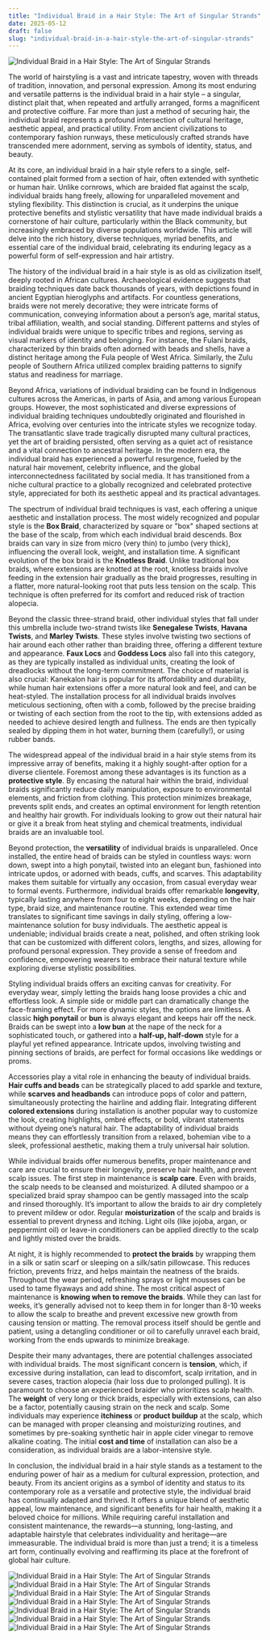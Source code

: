 ```yaml
---
title: "Individual Braid in a Hair Style: The Art of Singular Strands"
date: 2025-05-12
draft: false
slug: "individual-braid-in-a-hair-style-the-art-of-singular-strands" 
---
```


![Individual Braid in a Hair Style: The Art of Singular Strands](https://i.pinimg.com/originals/f4/c3/22/f4c3227ca94643fc67a2ce1bae4f7c10.jpg "Individual Braid in a Hair Style: The Art of Singular Strands")

The world of hairstyling is a vast and intricate tapestry, woven with threads of tradition, innovation, and personal expression. Among its most enduring and versatile patterns is the individual braid in a hair style – a singular, distinct plait that, when repeated and artfully arranged, forms a magnificent and protective coiffure. Far more than just a method of securing hair, the individual braid represents a profound intersection of cultural heritage, aesthetic appeal, and practical utility. From ancient civilizations to contemporary fashion runways, these meticulously crafted strands have transcended mere adornment, serving as symbols of identity, status, and beauty.

At its core, an individual braid in a hair style refers to a single, self-contained plait formed from a section of hair, often extended with synthetic or human hair. Unlike cornrows, which are braided flat against the scalp, individual braids hang freely, allowing for unparalleled movement and styling flexibility. This distinction is crucial, as it underpins the unique protective benefits and stylistic versatility that have made individual braids a cornerstone of hair culture, particularly within the Black community, but increasingly embraced by diverse populations worldwide. This article will delve into the rich history, diverse techniques, myriad benefits, and essential care of the individual braid, celebrating its enduring legacy as a powerful form of self-expression and hair artistry.

The history of the individual braid in a hair style is as old as civilization itself, deeply rooted in African cultures. Archaeological evidence suggests that braiding techniques date back thousands of years, with depictions found in ancient Egyptian hieroglyphs and artifacts. For countless generations, braids were not merely decorative; they were intricate forms of communication, conveying information about a person’s age, marital status, tribal affiliation, wealth, and social standing. Different patterns and styles of individual braids were unique to specific tribes and regions, serving as visual markers of identity and belonging. For instance, the Fulani braids, characterized by thin braids often adorned with beads and shells, have a distinct heritage among the Fula people of West Africa. Similarly, the Zulu people of Southern Africa utilized complex braiding patterns to signify status and readiness for marriage.

Beyond Africa, variations of individual braiding can be found in Indigenous cultures across the Americas, in parts of Asia, and among various European groups. However, the most sophisticated and diverse expressions of individual braiding techniques undoubtedly originated and flourished in Africa, evolving over centuries into the intricate styles we recognize today. The transatlantic slave trade tragically disrupted many cultural practices, yet the art of braiding persisted, often serving as a quiet act of resistance and a vital connection to ancestral heritage. In the modern era, the individual braid has experienced a powerful resurgence, fueled by the natural hair movement, celebrity influence, and the global interconnectedness facilitated by social media. It has transitioned from a niche cultural practice to a globally recognized and celebrated protective style, appreciated for both its aesthetic appeal and its practical advantages.

The spectrum of individual braid techniques is vast, each offering a unique aesthetic and installation process. The most widely recognized and popular style is the **Box Braid**, characterized by square or "box" shaped sections at the base of the scalp, from which each individual braid descends. Box braids can vary in size from micro (very thin) to jumbo (very thick), influencing the overall look, weight, and installation time. A significant evolution of the box braid is the **Knotless Braid**. Unlike traditional box braids, where extensions are knotted at the root, knotless braids involve feeding in the extension hair gradually as the braid progresses, resulting in a flatter, more natural-looking root that puts less tension on the scalp. This technique is often preferred for its comfort and reduced risk of traction alopecia.

Beyond the classic three-strand braid, other individual styles that fall under this umbrella include two-strand twists like **Senegalese Twists**, **Havana Twists**, and **Marley Twists**. These styles involve twisting two sections of hair around each other rather than braiding three, offering a different texture and appearance. **Faux Locs** and **Goddess Locs** also fall into this category, as they are typically installed as individual units, creating the look of dreadlocks without the long-term commitment. The choice of material is also crucial: Kanekalon hair is popular for its affordability and durability, while human hair extensions offer a more natural look and feel, and can be heat-styled. The installation process for all individual braids involves meticulous sectioning, often with a comb, followed by the precise braiding or twisting of each section from the root to the tip, with extensions added as needed to achieve desired length and fullness. The ends are then typically sealed by dipping them in hot water, burning them (carefully!), or using rubber bands.

The widespread appeal of the individual braid in a hair style stems from its impressive array of benefits, making it a highly sought-after option for a diverse clientele. Foremost among these advantages is its function as a **protective style**. By encasing the natural hair within the braid, individual braids significantly reduce daily manipulation, exposure to environmental elements, and friction from clothing. This protection minimizes breakage, prevents split ends, and creates an optimal environment for length retention and healthy hair growth. For individuals looking to grow out their natural hair or give it a break from heat styling and chemical treatments, individual braids are an invaluable tool.

Beyond protection, the **versatility** of individual braids is unparalleled. Once installed, the entire head of braids can be styled in countless ways: worn down, swept into a high ponytail, twisted into an elegant bun, fashioned into intricate updos, or adorned with beads, cuffs, and scarves. This adaptability makes them suitable for virtually any occasion, from casual everyday wear to formal events. Furthermore, individual braids offer remarkable **longevity**, typically lasting anywhere from four to eight weeks, depending on the hair type, braid size, and maintenance routine. This extended wear time translates to significant time savings in daily styling, offering a low-maintenance solution for busy individuals. The aesthetic appeal is undeniable; individual braids create a neat, polished, and often striking look that can be customized with different colors, lengths, and sizes, allowing for profound personal expression. They provide a sense of freedom and confidence, empowering wearers to embrace their natural texture while exploring diverse stylistic possibilities.

Styling individual braids offers an exciting canvas for creativity. For everyday wear, simply letting the braids hang loose provides a chic and effortless look. A simple side or middle part can dramatically change the face-framing effect. For more dynamic styles, the options are limitless. A classic **high ponytail** or **bun** is always elegant and keeps hair off the neck. Braids can be swept into a **low bun** at the nape of the neck for a sophisticated touch, or gathered into a **half-up, half-down** style for a playful yet refined appearance. Intricate updos, involving twisting and pinning sections of braids, are perfect for formal occasions like weddings or proms.

Accessories play a vital role in enhancing the beauty of individual braids. **Hair cuffs and beads** can be strategically placed to add sparkle and texture, while **scarves and headbands** can introduce pops of color and pattern, simultaneously protecting the hairline and adding flair. Integrating different **colored extensions** during installation is another popular way to customize the look, creating highlights, ombré effects, or bold, vibrant statements without dyeing one’s natural hair. The adaptability of individual braids means they can effortlessly transition from a relaxed, bohemian vibe to a sleek, professional aesthetic, making them a truly universal hair solution.

While individual braids offer numerous benefits, proper maintenance and care are crucial to ensure their longevity, preserve hair health, and prevent scalp issues. The first step in maintenance is **scalp care**. Even with braids, the scalp needs to be cleansed and moisturized. A diluted shampoo or a specialized braid spray shampoo can be gently massaged into the scalp and rinsed thoroughly. It’s important to allow the braids to air dry completely to prevent mildew or odor. Regular **moisturization** of the scalp and braids is essential to prevent dryness and itching. Light oils (like jojoba, argan, or peppermint oil) or leave-in conditioners can be applied directly to the scalp and lightly misted over the braids.

At night, it is highly recommended to **protect the braids** by wrapping them in a silk or satin scarf or sleeping on a silk/satin pillowcase. This reduces friction, prevents frizz, and helps maintain the neatness of the braids. Throughout the wear period, refreshing sprays or light mousses can be used to tame flyaways and add shine. The most critical aspect of maintenance is **knowing when to remove the braids**. While they can last for weeks, it’s generally advised not to keep them in for longer than 8-10 weeks to allow the scalp to breathe and prevent excessive new growth from causing tension or matting. The removal process itself should be gentle and patient, using a detangling conditioner or oil to carefully unravel each braid, working from the ends upwards to minimize breakage.

Despite their many advantages, there are potential challenges associated with individual braids. The most significant concern is **tension**, which, if excessive during installation, can lead to discomfort, scalp irritation, and in severe cases, traction alopecia (hair loss due to prolonged pulling). It is paramount to choose an experienced braider who prioritizes scalp health. The **weight** of very long or thick braids, especially with extensions, can also be a factor, potentially causing strain on the neck and scalp. Some individuals may experience **itchiness** or **product buildup** at the scalp, which can be managed with proper cleansing and moisturizing routines, and sometimes by pre-soaking synthetic hair in apple cider vinegar to remove alkaline coating. The initial **cost and time** of installation can also be a consideration, as individual braids are a labor-intensive style.

In conclusion, the individual braid in a hair style stands as a testament to the enduring power of hair as a medium for cultural expression, protection, and beauty. From its ancient origins as a symbol of identity and status to its contemporary role as a versatile and protective style, the individual braid has continually adapted and thrived. It offers a unique blend of aesthetic appeal, low maintenance, and significant benefits for hair health, making it a beloved choice for millions. While requiring careful installation and consistent maintenance, the rewards—a stunning, long-lasting, and adaptable hairstyle that celebrates individuality and heritage—are immeasurable. The individual braid is more than just a trend; it is a timeless art form, continually evolving and reaffirming its place at the forefront of global hair culture.

![Individual Braid in a Hair Style: The Art of Singular Strands](https://www.hairdohairstyle.com/wp-content/uploads/2018/10/27-Single-Braids-with-Purple-Hair.jpg "Individual Braid in a Hair Style: The Art of Singular Strands") ![Individual Braid in a Hair Style: The Art of Singular Strands](https://i.pinimg.com/originals/60/70/42/607042185bcd48c26f5f2e2eacc65aba.jpg "Individual Braid in a Hair Style: The Art of Singular Strands") ![Individual Braid in a Hair Style: The Art of Singular Strands](https://www.hairdohairstyle.com/wp-content/uploads/2018/10/16-Feed-in-Cornrows-Braids.jpg "Individual Braid in a Hair Style: The Art of Singular Strands") ![Individual Braid in a Hair Style: The Art of Singular Strands](https://braidhairstyles.com/wp-content/uploads/2022/08/Layered-Braids-1160x1536.jpeg "Individual Braid in a Hair Style: The Art of Singular Strands") ![Individual Braid in a Hair Style: The Art of Singular Strands](https://i.pinimg.com/originals/cd/5c/fb/cd5cfb95e66933a8c934f4f19dd6a73f.jpg "Individual Braid in a Hair Style: The Art of Singular Strands") ![Individual Braid in a Hair Style: The Art of Singular Strands](https://i.pinimg.com/originals/c8/72/71/c8727135d4506f9a8b50e74db97b537f.jpg "Individual Braid in a Hair Style: The Art of Singular Strands") ![Individual Braid in a Hair Style: The Art of Singular Strands](https://i.pinimg.com/originals/11/83/4b/11834b2efa5311e6a8ae0f9233d67bb5.jpg "Individual Braid in a Hair Style: The Art of Singular Strands")